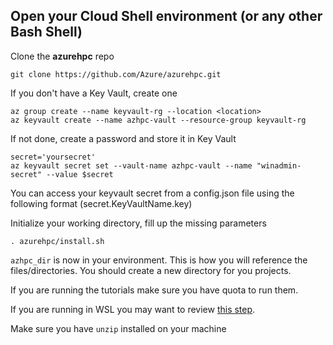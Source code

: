 ## Open your Cloud Shell environment (or any other Bash Shell)

Clone the **azurehpc** repo

```
git clone https://github.com/Azure/azurehpc.git
```

If you don't have a Key Vault, create one

```
az group create --name keyvault-rg --location <location>
az keyvault create --name azhpc-vault --resource-group keyvault-rg
``` 

If not done, create a password and store it in Key Vault

```
secret='yoursecret'
az keyvault secret set --vault-name azhpc-vault --name "winadmin-secret" --value $secret
```
You can access your keyvault secret from a config.json file using the following format (secret.KeyVaultName.key)

Initialize your working directory, fill up the missing parameters

```
. azurehpc/install.sh
```

`azhpc_dir` is now in your environment. This is how you will reference the files/directories.  You should create a new directory for you projects.

If you are running the tutorials make sure you have quota to run them.

If you are running in WSL you may want to review [this step](https://github.com/Azure/azurehpc#windows-subsystem-for-linux).

Make sure you have `unzip` installed on your machine

